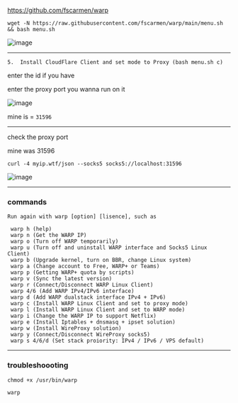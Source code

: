 
https://github.com/fscarmen/warp

```
wget -N https://raw.githubusercontent.com/fscarmen/warp/main/menu.sh && bash menu.sh
```


![image](https://user-images.githubusercontent.com/120102306/230666365-0c73e725-8ceb-4317-aafa-c51e2ea9006d.png)

***

```
5.  Install CloudFlare Client and set mode to Proxy (bash menu.sh c) 
```

enter the id if you have 

enter the proxy port you wanna run on it

![image](https://user-images.githubusercontent.com/120102306/230666650-eb7033cc-e07b-42b1-8427-ae81ea80b946.png)

mine is = `31596`

***

check the proxy port

mine was 31596

```
curl -4 myip.wtf/json --socks5 socks5://localhost:31596
```

![image](https://user-images.githubusercontent.com/120102306/230667098-b2951e38-4700-43a6-b58c-3a010bcfbb42.png)


***
### commands

```
Run again with warp [option] [lisence], such as
 
 warp h (help)
 warp n (Get the WARP IP)
 warp o (Turn off WARP temporarily)
 warp u (Turn off and uninstall WARP interface and Socks5 Linux Client)
 warp b (Upgrade kernel, turn on BBR, change Linux system)
 warp a (Change account to Free, WARP+ or Teams)
 warp p (Getting WARP+ quota by scripts)
 warp v (Sync the latest version)
 warp r (Connect/Disconnect WARP Linux Client)
 warp 4/6 (Add WARP IPv4/IPv6 interface)
 warp d (Add WARP dualstack interface IPv4 + IPv6)
 warp c (Install WARP Linux Client and set to proxy mode)
 warp l (Install WARP Linux Client and set to WARP mode)
 warp i (Change the WARP IP to support Netflix)
 warp e (Install Iptables + dnsmasq + ipset solution)
 warp w (Install WireProxy solution)
 warp y (Connect/Disconnect WireProxy socks5)
 warp s 4/6/d (Set stack proiority: IPv4 / IPv6 / VPS default)
 ```
 
***
### troubleshoooting

```
chmod +x /usr/bin/warp

warp
```
